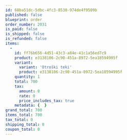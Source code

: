 ```yaml
---
id: 68ba51dc-5dbc-4fc3-8530-974de4f9509b
published: false
blueprint: order
order_number: 2031
is_paid: false
is_shipped: false
is_refunded: false
items:
  -
    id: ff76b656-4d51-43c3-a84e-41c1a56ed7c9
    product: e3138106-2c90-451a-8972-5ea18594995f
    variant:
      variant: 'Otroški teki'
      product: e3138106-2c90-451a-8972-5ea18594995f
    quantity: 1
    total: 700
    tax:
      amount: 0
      rate: 0
      price_includes_tax: true
    metadata: {  }
grand_total: 700
items_total: 700
tax_total: 0
shipping_total: 0
coupon_total: 0
---
```


